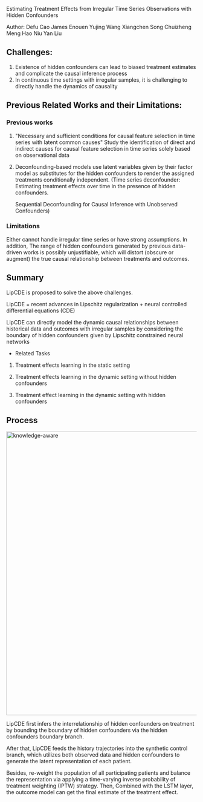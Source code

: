 Estimating Treatment Effects from Irregular Time Series Observations with Hidden Confounders

Author: Defu Cao James Enouen Yujing Wang Xiangchen Song Chuizheng Meng Hao Niu Yan Liu


## Challenges:

1. Existence of hidden confounders can lead to biased treatment estimates and complicate the causal inference process
2. In continuous time settings with irregular samples, it is challenging to directly handle the dynamics of causality


## Previous Related Works and their Limitations:

### Previous works

1. "Necessary and sufficient conditions for causal feature selection in time series with latent common causes" Study the identification of direct and indirect causes for causal feature selection in time series solely based on observational data
2. Deconfounding-based models use latent variables given by their factor model as substitutes for the hidden confounders to render the assigned treatments conditionally independent.
   (Time series deconfounder: Estimating treatment effects over time in the presence of hidden confounders.
    
    Sequential Deconfounding for Causal Inference with Unobserved Confounders)

### Limitations

Either cannot handle irregular time series or have strong assumptions. In addition, The range of hidden confounders generated by previous data-driven
works is possibly unjustifiable, which will distort (obscure or augment) the true causal relationship between treatments
and outcomes.

## Summary

LipCDE is proposed to solve the above challenges.

LipCDE = recent advances in Lipschitz regularization + neural controlled differential equations (CDE)

LipCDE can directly model the dynamic causal relationships between historical data and outcomes with irregular samples by considering the boundary of hidden confounders given by Lipschitz constrained neural networks
 
* Related Tasks
1) Treatment effects learning in the static setting
 
2) Treatment effects learning in the dynamic setting without hidden confounders
 
3) Treatment effect learning in the dynamic setting with hidden confounders

## Process

<img width="750" alt="knowledge-aware" src="https://github.com/jqwenchen/PIML/blob/master/paper/imgs/1.png">


LipCDE first infers the interrelationship of hidden confounders on treatment by bounding the boundary of hidden confounders via the hidden confounders boundary branch.

After that, LipCDE feeds the history trajectories into the synthetic control branch, which utilizes both observed data and hidden confounders to generate the latent representation of each patient.

Besides, re-weight the population of all participating patients and balance the representation via applying a time-varying inverse probability of treatment weighting (IPTW) strategy. Then, Combined with the LSTM layer, the outcome model can get the final estimate of the treatment effect.
